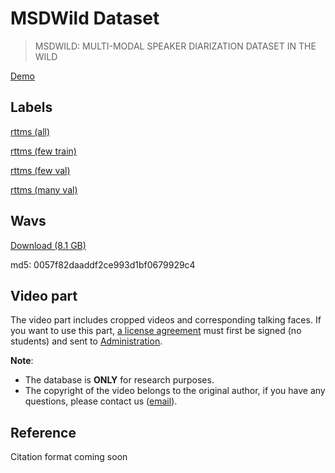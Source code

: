 # MSDWild Dataset

> MSDWILD: MULTI-MODAL SPEAKER DIARIZATION DATASET IN THE WILD 

[Demo](https://x-lance.github.io/MSDWILD)

## Labels
[rttms (all)](./rttms/all.rttm)

[rttms (few train)](./rttms/few.train.rttm)

[rttms (few val)](./rttms/few.val.rttm)

[rttms (many val)](./rttms/many.val.rttm)

## Wavs
[Download (8.1 GB)](https://msdwilddb.s3.amazonaws.com/wav.zip)

md5: 0057f82daaddf2ce993d1bf0679929c4

## Video part

The video part includes cropped videos and corresponding talking faces. If you want to use this part, [a license agreement](MSDWILD_license_agreement.pdf) must first be signed (no students) and sent to [Administration](mailto:msdwild@163.com).

**Note**:

* The database is **ONLY** for research purposes. 
* The copyright of the video belongs to the original author, if you have any questions, please contact us ([email](mailto:msdwild@163.com)).

## Reference

Citation format coming soon